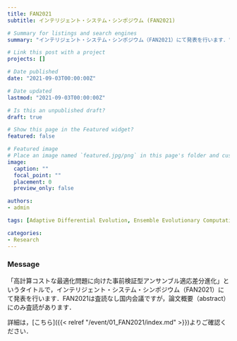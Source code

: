 ```yaml
---
title: FAN2021
subtitle: インテリジェント・システム・シンポジウム (FAN2021)

# Summary for listings and search engines
summary: "インテリジェント・システム・シンポジウム（FAN2021）にて発表を行います．"

# Link this post with a project
projects: []

# Date published
date: "2021-09-03T00:00:00Z"

# Date updated
lastmod: "2021-09-03T00:00:00Z"

# Is this an unpublished draft?
draft: true

# Show this page in the Featured widget?
featured: false

# Featured image
# Place an image named `featured.jpg/png` in this page's folder and customize its options here.
image:
  caption: ""
  focal_point: ""
  placement: 0
  preview_only: false

authors:
- admin

tags: [Adaptive Differential Evolution, Ensemble Evolutionary Computation, Computationally Expensive Optimization]

categories:
- Research
---
```


### Message

「高計算コストな最適化問題に向けた事前検証型アンサンブル適応差分進化」というタイトルで，インテリジェント・システム・シンポジウム（FAN2021）にて発表を行います．FAN2021は査読なし国内会議ですが，論文概要（abstract）にのみ査読があります． 

詳細は，[こちら]({{< relref "/event/01_FAN2021/index.md" >}})よりご確認ください．

